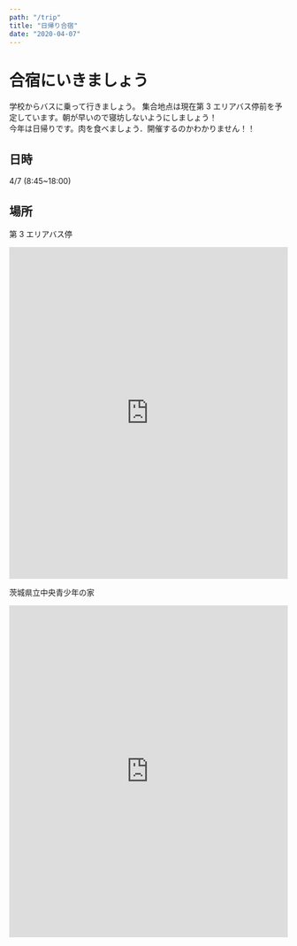 ```yaml
---
path: "/trip"
title: "日帰り合宿"
date: "2020-04-07"
---
```


# 合宿にいきましょう

学校からバスに乗って行きましょう。 集合地点は現在第 3 エリアバス停前を予定しています。朝が早いので寝坊しないようにしましょう！  
今年は日帰りです。肉を食べましょう．開催するのかわかりません！！

## 日時

4/7 (8:45~18:00)

## 場所

第 3 エリアバス停

<iframe src="https://www.google.com/maps/embed?pb=!1m18!1m12!1m3!1d3223.3157594424524!2d140.09641131521076!3d36.110164313935634!2m3!1f0!2f0!3f0!3m2!1i1024!2i768!4f13.1!3m3!1m2!1s0x60220bffaa69913f%3A0x6ce318c6c90080c9!2z56ys5LiJ44Ko44Oq44Ki5YmN77yI44OQ44K577yJ!5e0!3m2!1sja!2sjp!4v1585015908014!5m2!1sja!2sjp" width="600" height="600" frameborder="0" style="border:0; width:100%" allowfullscreen="" aria-hidden="false" tabindex="0"></iframe>

茨城県立中央青少年の家

<iframe src="https://www.google.com/maps/embed?pb=!1m18!1m12!1m3!1d4716.968015122048!2d140.18307782168495!3d36.16381733998643!2m3!1f0!2f0!3f0!3m2!1i1024!2i768!4f13.1!3m3!1m2!1s0x602211e06fa0a085%3A0x41c0c6f092625555!2z6Iyo5Z-O55yM55yM56uL5Lit5aSu6Z2S5bm044Gu5a62!5e0!3m2!1sja!2sjp!4v1585015350028!5m2!1sja!2sjp" width="600" height="600" frameborder="0" style="border:0; width:100%" allowfullscreen="" aria-hidden="false" tabindex="0"></iframe>
